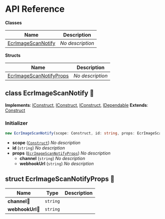 # API Reference

**Classes**

Name|Description
----|-----------
[EcrImageScanNotify](#cdk-ecr-image-scan-notify-ecrimagescannotify)|*No description*


**Structs**

Name|Description
----|-----------
[EcrImageScanNotifyProps](#cdk-ecr-image-scan-notify-ecrimagescannotifyprops)|*No description*



## class EcrImageScanNotify 🔹 <a id="cdk-ecr-image-scan-notify-ecrimagescannotify"></a>



__Implements__: [IConstruct](#constructs-iconstruct), [IConstruct](#aws-cdk-core-iconstruct), [IConstruct](#constructs-iconstruct), [IDependable](#aws-cdk-core-idependable)
__Extends__: [Construct](#aws-cdk-core-construct)

### Initializer




```ts
new EcrImageScanNotify(scope: Construct, id: string, props: EcrImageScanNotifyProps)
```

* **scope** (<code>[Construct](#aws-cdk-core-construct)</code>)  *No description*
* **id** (<code>string</code>)  *No description*
* **props** (<code>[EcrImageScanNotifyProps](#cdk-ecr-image-scan-notify-ecrimagescannotifyprops)</code>)  *No description*
  * **channel** (<code>string</code>)  *No description* 
  * **webhookUrl** (<code>string</code>)  *No description* 




## struct EcrImageScanNotifyProps 🔹 <a id="cdk-ecr-image-scan-notify-ecrimagescannotifyprops"></a>






Name | Type | Description 
-----|------|-------------
**channel**🔹 | <code>string</code> | <span></span>
**webhookUrl**🔹 | <code>string</code> | <span></span>



